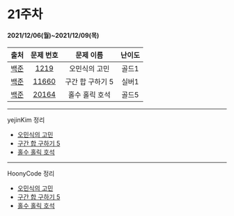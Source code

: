 # 21주차
#### 2021/12/06(월)~2021/12/09(목)

|               출처               |                   문제 번호                    |    문제 이름     | 난이도 |
| :------------------------------: | :--------------------------------------------: | :--------------: | :----: |
| [백준](https://www.acmicpc.net/) |  [1219](https://www.acmicpc.net/problem/1219)  |  오민식의 고민   | 골드1  |
| [백준](https://www.acmicpc.net/) | [11660](https://www.acmicpc.net/problem/11660) | 구간 합 구하기 5 | 실버1  |
| [백준](https://www.acmicpc.net/) | [20164](https://www.acmicpc.net/problem/20164) |  홀수 홀릭 호석  | 골드5  |


---

yejinKim 정리

- [오민식의 고민](https://branched-prawn-1fd.notion.site/1219-ad7b7693b62e4121baa3b4ae55af86ad) 
- [구간 합 구하기 5](https://branched-prawn-1fd.notion.site/11660-14e84685f30149688807a2fcc78ce1ae)
- [홀수 홀릭 호석](https://branched-prawn-1fd.notion.site/20164-3e10afdd371d4240b0480c38c2df4bcb)


---

HoonyCode 정리

- [오민식의 고민](https://pointy-rubidium-c66.notion.site/dd9d87c72241475abd36041728807a41) 
- [구간 합 구하기 5](https://pointy-rubidium-c66.notion.site/5-83f759341eb04666b07b98ea070bd7e2)
- [홀수 홀릭 호석](https://pointy-rubidium-c66.notion.site/f0b193b089c74bd1872b93f6ea71994e)
